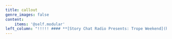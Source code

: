 ```yaml
---
title: callout
genre_images: false
content:
    items: '@self.modular'
left_column: "!!!!! #### **[Story Chat Radio Presents: Trope Weekend](https://www.storychatradio.com/trope-weekend)**\n!!!!! (Classes and Workshops)"
---
```


